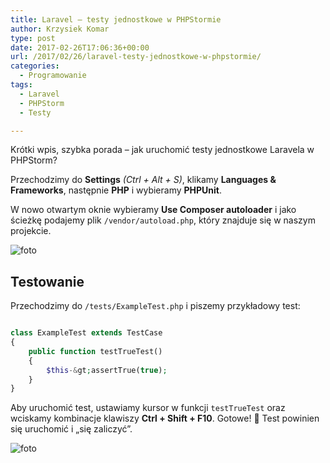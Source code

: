 ```yaml
---
title: Laravel – testy jednostkowe w PHPStormie
author: Krzysiek Komar
type: post
date: 2017-02-26T17:06:36+00:00
url: /2017/02/26/laravel-testy-jednostkowe-w-phpstormie/
categories:
  - Programowanie
tags:
  - Laravel
  - PHPStorm
  - Testy

---
```

Krótki wpis, szybka porada &#8211; jak uruchomić testy jednostkowe Laravela w PHPStorm?

Przechodzimy do **Settings** _(Ctrl + Alt + S)_, klikamy **Languages & Frameworks**, następnie **PHP** i wybieramy **PHPUnit**.

W nowo otwartym oknie wybieramy **Use Composer autoloader** i jako ścieżkę podajemy plik `/vendor/autoload.php`, który znajduje się w naszym projekcie.
  

![foto](/img/posts/laravel-phpStorm-testy-tdd-1.png)

## Testowanie

Przechodzimy do `/tests/ExampleTest.php` i piszemy przykładowy test:

```php

class ExampleTest extends TestCase
{
    public function testTrueTest()
    {
        $this-&gt;assertTrue(true);
    }
}

```

Aby uruchomić test, ustawiamy kursor w funkcji `testTrueTest` oraz wciskamy kombinacje klawiszy **Ctrl + Shift + F10**. Gotowe! 🙂 Test powinien się uruchomić i &#8222;się zaliczyć&#8221;.
  
![foto](/img/posts/laravel-phpStorm-testy-tdd-2.png)